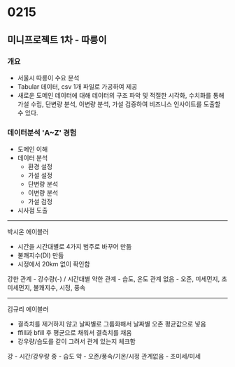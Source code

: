 # 0215

## 미니프로젝트 1차 - 따릉이

### 개요
- 서울시 따릉이 수요 분석
- Tabular 데이터, csv 1개 파일로 가공하여 제공
- 새로운 도메인 데이터에 대해 데이터의 구조 파악 및 적절한 시각화, 수치화를 통해 가설 수립, 단변량 분석, 이변량 분석, 가설 검증하여 비즈니스 인사이트를 도출할 수 있다.

### 데이터분석 'A~Z' 경험
- 도메인 이해
- 데이터 분석
    - 환경 설정
    - 가설 설정
    - 단변량 분석
    - 이변량 분석
    - 가설 검정
- 시사점 도출
---
박시온 에이블러
- 시간을 시간대별로 4가지 범주로 바꾸어 만듦
- 불쾌지수(DI) 만듦
- 시정에서 20km 없이 확인함

강한 관계 - 강수량(-) / 시간대별
약한 관계 - 습도, 온도
관계 없음 - 오존, 미세먼지, 초미세먼지, 불쾌지수, 시정, 풍속

---
김규리 에이블러
- 결측치를 제거하지 않고 날짜별로 그룹화해서 날짜별 오존 평균값으로 넣음
- ffill과 bfill 후 평균으로 채워서 결측치를 채움
- 강우량/습도를 같이 그려서 관계 있는지 체크함

강 - 시간/강우량
중 - 습도
약 - 오존/풍속/기온/시정
관계없음 - 초미세/미세